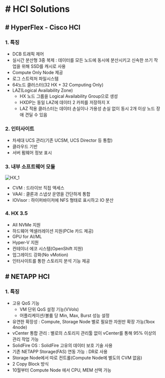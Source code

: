 # # HCI Solutions

## # HyperFlex - Cisco HCI

### 1. 특징

- DCB 트래픽 제어
- 실시간 분산형 3중 복제 : 데이터를 모든 노드에 동시에 분산시키고 신속한 쓰기 작업을 위해 SSD를 캐시로 사용
- Compute Only Node 제공
- 로그 스트럭처 파일시스템
- 64노드 클러스터(32 HX + 32 Computing Only)
- LAZ(Logical Availability Zone)
  - HX 노드 그룹을 Logical Availability Group으로 생성
  - HXDP는 동일 LAZ에 데이터 2 카피를 저장하지 X
  - LAZ 적용 클러스터는 데이터 손실이나 가용성 손실 없이 동시 2개 이상 노드 장애 견딜 수 있음



### 2. 인터사이트

- 차세대 UCS 관리(기존 UCSM, UCS Director 등 통합)
- 클라우드 기반
- 서버 펌웨어 정보 표시



### 3. 내부 소프트웨어 모듈

![HX_1](C:\Users\LDCC\Desktop\Git\Note\00_image\HX_1.PNG)

- CVM : 드라이브 직접 액세스
- VAAI : 클론과 스냅샷 운영을 간단하게 통합
- IOVisor : 하이퍼바이저에 NFS 형태로 표시하고 IO 분산



### 4. HX 3.5

- All NVMe 지원
- 하드웨어 엑셀러레이션 지원(PCIe 카드 제공)
- GPU for AI/ML
- Hyper-V 지원
- 컨테이너 에코 시스템(OpenShift 지원)
- 업그레이드 강화(No vMotion)
- 인터사이트를 통한 스토리지 분석 기능 제공



## # NETAPP HCI

   ### 1. 특징

- 고유 QoS  기능
  - VM 단위 QoS 설정 기능(VVols)
  - 어플리케이션/볼륨 당 Min, Max, Burst 성능 설정
- 유연한 확장성 : Compute, Storage Node 별로 필요한 자원만 확장 가능(1box 4node)
- vCenter 통합 관리 : 별로의 스토리지 관리툴 없이 vCenter를 통해 95% 이상의 관리 작업 가능
- SolidFire OS :  SolidFire 고유의 데이터 보호 기술 사용
- 기존  NETAPP Storage(FAS) 연동 가능 : DR로 사용
- Storage Node에서 따로 컨트롤(Compute Node에 별도의 CVM 없음)
- 2 Copy Block 방식
- 10월부터 Compute Node 에서 CPU, MEM 선택 가능

